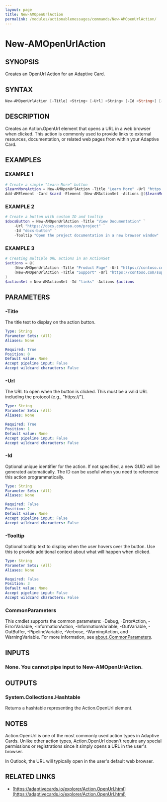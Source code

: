```yaml
---
layout: page
title: New-AMOpenUrlAction
permalink: /modules/actionablemessages/commands/New-AMOpenUrlAction/
---
```


# New-AMOpenUrlAction

## SYNOPSIS
Creates an OpenUrl Action for an Adaptive Card.

## SYNTAX

```powershell
New-AMOpenUrlAction [-Title] <String> [-Url] <String> [-Id <String>] [-Tooltip <String>] [-Verbose <SwitchParameter>] [-Debug <SwitchParameter>] [-ErrorAction <ActionPreference>] [-WarningAction <ActionPreference>] [-InformationAction <ActionPreference>] [-ProgressAction <ActionPreference>] [-ErrorVariable <String>] [-WarningVariable <String>] [-InformationVariable <String>] [-OutVariable <String>] [-OutBuffer <Int32>] [-PipelineVariable <String>] [<CommonParameters>]
```

## DESCRIPTION
Creates an Action.OpenUrl element that opens a URL in a web browser when clicked.
This action is commonly used to provide links to external resources, documentation,
or related web pages from within your Adaptive Card.

## EXAMPLES

### EXAMPLE 1
```powershell
# Create a simple "Learn More" button
$learnMoreAction = New-AMOpenUrlAction -Title "Learn More" -Url "https://example.com"
Add-AMElement -Card $card -Element (New-AMActionSet -Actions @($learnMoreAction))
```


### EXAMPLE 2
```powershell
# Create a button with custom ID and tooltip
$docsButton = New-AMOpenUrlAction -Title "View Documentation" `
    -Url "https://docs.contoso.com/project" `
    -Id "docs-button" `
    -Tooltip "Open the project documentation in a new browser window"
```


### EXAMPLE 3
```powershell
# Creating multiple URL actions in an ActionSet
$actions = @(
    (New-AMOpenUrlAction -Title "Product Page" -Url "https://contoso.com/products"),
    (New-AMOpenUrlAction -Title "Support" -Url "https://contoso.com/support")
)
$actionSet = New-AMActionSet -Id "links" -Actions $actions
```

## PARAMETERS

### -Title
The title text to display on the action button.

```yaml
Type: String
Parameter Sets: (All)
Aliases: None

Required: True
Position: 0
Default value: None
Accept pipeline input: False
Accept wildcard characters: False
```

### -Url
The URL to open when the button is clicked. This must be a valid URL including
the protocol (e.g., "https://").

```yaml
Type: String
Parameter Sets: (All)
Aliases: None

Required: True
Position: 1
Default value: None
Accept pipeline input: False
Accept wildcard characters: False
```

### -Id
Optional unique identifier for the action. If not specified, a new GUID will be
generated automatically. The ID can be useful when you need to reference this
action programmatically.

```yaml
Type: String
Parameter Sets: (All)
Aliases: None

Required: False
Position: 2
Default value: None
Accept pipeline input: False
Accept wildcard characters: False
```

### -Tooltip
Optional tooltip text to display when the user hovers over the button.
Use this to provide additional context about what will happen when clicked.

```yaml
Type: String
Parameter Sets: (All)
Aliases: None

Required: False
Position: 3
Default value: None
Accept pipeline input: False
Accept wildcard characters: False
```

### CommonParameters
This cmdlet supports the common parameters: -Debug, -ErrorAction, -ErrorVariable, -InformationAction, -InformationVariable, -OutVariable, -OutBuffer, -PipelineVariable, -Verbose, -WarningAction, and -WarningVariable. For more information, see [about_CommonParameters](https://learn.microsoft.com/en-us/powershell/module/microsoft.powershell.core/about/about_commonparameters).

## INPUTS
### None. You cannot pipe input to New-AMOpenUrlAction.

## OUTPUTS
### System.Collections.Hashtable
Returns a hashtable representing the Action.OpenUrl element.

## NOTES
Action.OpenUrl is one of the most commonly used action types in Adaptive Cards.
Unlike other action types, Action.OpenUrl doesn't require any special permissions
or registrations since it simply opens a URL in the user's browser.

In Outlook, the URL will typically open in the user's default web browser.

## RELATED LINKS
- [https://adaptivecards.io/explorer/Action.OpenUrl.html](https://adaptivecards.io/explorer/Action.OpenUrl.html)
